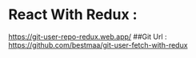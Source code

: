 # React With Redux : 
  https://git-user-repo-redux.web.app/
##Git Url :  
    https://github.com/bestmaa/git-user-fetch-with-redux
